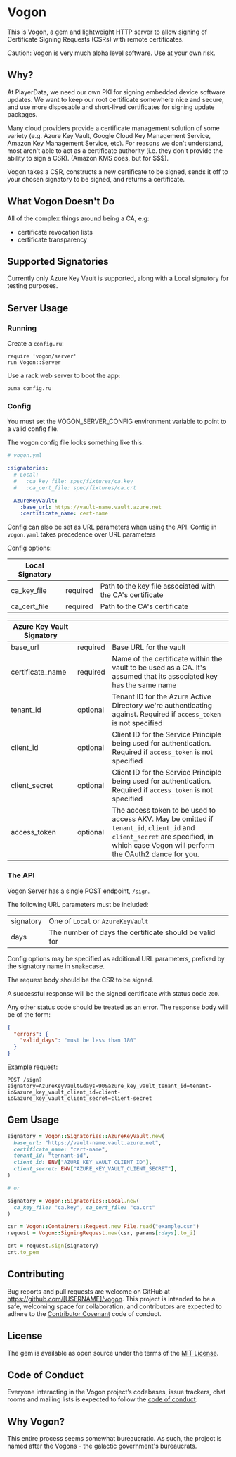 # Vogon

This is Vogon, a gem and lightweight HTTP server to allow signing of
Certificate Signing Requests (CSRs) with remote certificates.

Caution: Vogon is very much alpha level software. Use at your own risk.

## Why?

At PlayerData, we need our own PKI for signing embedded device software updates.
We want to keep our root certificate somewhere nice and secure, and use more disposable
and short-lived certificates for signing update packages.

Many cloud providers provide a certificate management solution of some variety
(e.g. Azure Key Vault, Google Cloud Key Management Service, Amazon Key Management Service, etc).
For reasons we don't understand, most aren't able to act as a certificate authority (i.e. they
don't provide the ability to sign a CSR).
(Amazon KMS does, but for $$$).

Vogon takes a CSR, constructs a new certificate to be signed, sends it off to your chosen
signatory to be signed, and returns a certificate.

## What Vogon Doesn't Do

All of the complex things around being a CA, e.g:
* certificate revocation lists
* certificate transparency

## Supported Signatories

Currently only Azure Key Vault is supported, along with a Local signatory for testing purposes.

## Server Usage

### Running

Create a `config.ru`:

```
require 'vogon/server'
run Vogon::Server
```

Use a rack web server to boot the app:

```
puma config.ru
```

### Config

You must set the VOGON_SERVER_CONFIG environment variable to point to a valid config file.

The vogon config file looks something like this:

```yml
# vogon.yml

:signatories:
  # Local:
  #   :ca_key_file: spec/fixtures/ca.key
  #   :ca_cert_file: spec/fixtures/ca.crt

  AzureKeyVault:
    :base_url: https://vault-name.vault.azure.net
    :certificate_name: cert-name
```

Config can also be set as URL parameters when using the API.
Config in `vogon.yaml` takes precedence over URL parameters

Config options:

| Local Signatory | | |
|-----------------|-|-|
| ca_key_file     | required | Path to the key file associated with the CA's certificate |
| ca_cert_file    | required | Path to the CA's certificate                              |

| Azure Key Vault Signatory | | |
|---------------------------|-|-|
| base_url                  | required | Base URL for the vault |
| certificate_name          | required | Name of the certificate within the vault to be used as a CA. It's assumed that its associated key has the same name |
| tenant_id                 | optional | Tenant ID for the Azure Active Directory we're authenticating against. Required if `access_token` is not specified
| client_id                 | optional | Client ID for the Service Principle being used for authentication. Required if `access_token` is not specified
| client_secret             | optional | Client ID for the Service Principle being used for authentication. Required if `access_token` is not specified
| access_token              | optional | The access token to be used to access AKV. May be omitted if `tenant_id`, `client_id` and `client_secret` are specified, in which case Vogon will perform the OAuth2 dance for you.

### The API

Vogon Server has a single POST endpoint, `/sign`.

The following URL parameters must be included:

| | |
|-|-|
| signatory | One of `Local` or `AzureKeyVault` |
| days      | The number of days the certificate should be valid for

Config options may be specified as additional URL parameters, prefixed by the signatory name in snakecase.

The request body should be the CSR to be signed.

A successful response will be the signed certificate with status code `200`.

Any other status code should be treated as an error. The response body will be of the form:

```json
{
  "errors": {
    "valid_days": "must be less than 180"
  }
}
```

Example request:

```
POST /sign?signatory=AzureKeyVault&days=90&azure_key_vault_tenant_id=tenant-id&azure_key_vault_client_id=client-id&azure_key_vault_client_secret=client-secret
```

## Gem Usage

```rb
signatory = Vogon::Signatories::AzureKeyVault.new(
  base_url: "https://vault-name.vault.azure.net",
  certificate_name: "cert-name",
  tenant_id: "tennant-id",
  client_id: ENV["AZURE_KEY_VAULT_CLIENT_ID"],
  client_secret: ENV["AZURE_KEY_VAULT_CLIENT_SECRET"],
)

# or

signatory = Vogon::Signatories::Local.new(
  ca_key_file: "ca.key", ca_cert_file: "ca.crt"
)

csr = Vogon::Containers::Request.new File.read("example.csr")
request = Vogon::SigningRequest.new(csr, params[:days].to_i)

crt = request.sign(signatory)
crt.to_pem
```

## Contributing

Bug reports and pull requests are welcome on GitHub at https://github.com/[USERNAME]/vogon. This project is intended to be a safe, welcoming space for collaboration, and contributors are expected to adhere to the [Contributor Covenant](http://contributor-covenant.org) code of conduct.

## License

The gem is available as open source under the terms of the [MIT License](https://opensource.org/licenses/MIT).

## Code of Conduct

Everyone interacting in the Vogon project’s codebases, issue trackers, chat rooms and mailing lists is expected to follow the [code of conduct](https://github.com/[USERNAME]/vogon/blob/master/CODE_OF_CONDUCT.md).

## Why Vogon?

This entire process seems somewhat bureaucratic.
As such, the project is named after the Vogons - the galactic government's bureaucrats.
